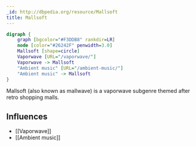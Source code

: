 ```yaml
---
_id: http://dbpedia.org/resource/Mallsoft
title: Mallsoft
---
```


```dot
digraph {
	graph [bgcolor="#F3DDB8" rankdir=LR]
	node [color="#26242F" penwidth=3.0]
	Mallsoft [shape=circle]
	Vaporwave [URL="/vaporwave/"]
	Vaporwave -> Mallsoft
	"Ambient music" [URL="/ambient-music/"]
	"Ambient music" -> Mallsoft
}
```

Mallsoft (also known as mallwave) is a vaporwave subgenre themed after retro shopping malls.

## Influences

- [[Vaporwave]]
- [[Ambient music]]
